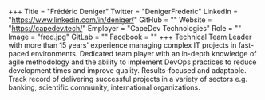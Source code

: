 +++
Title = "Frédéric Deniger"
Twitter = "DenigerFrederic"
LinkedIn = "https://www.linkedin.com/in/deniger/"
GitHub = ""
Website = "https://capedev.tech/"
Employer = "CapeDev Technologies"
Role = ""
Image = "fred.jpg"
GitLab = ""
Facebook = ""
+++
Technical Team Leader with more than 15 years&#39; experience managing complex IT projects in fast-paced environments. Dedicated team player with an in-depth knowledge of agile methodology and the ability to implement DevOps practices to reduce development times and improve quality. Results-focused and adaptable. Track record of delivering successful projects in a variety of sectors e.g. banking, scientific community, international organizations.